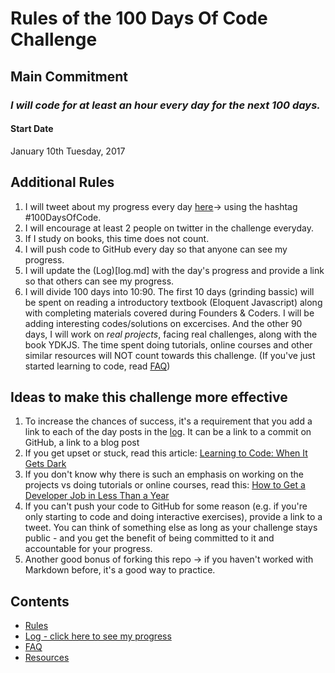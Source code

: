 # Rules of the 100 Days Of Code Challenge

## Main Commitment
### *I will code for at least an hour every day for the next 100 days.*

#### Start Date
January 10th Tuesday, 2017

## Additional Rules
1. I will tweet about my progress every day [here](https://twitter.com/heathercoraje18)-> using the hashtag #100DaysOfCode.
2. I will encourage at least 2 people on twitter in the challenge everyday.
2. If I study on books, this time does not count.
3. I will push code to GitHub every day so that anyone can see my progress.
4. I will update the (Log)[log.md] with the day's progress and provide a link so that others can see my progress.
5. I will divide 100 days into 10:90. The first 10 days (grinding bassic) will be spent on reading a introductory textbook (Eloquent Javascript) along with completing materials covered during Founders & Coders. I will be adding interesting codes/solutions on excercises. 
And the other 90 days, I will work on *real projects*, facing real challenges, along with the book YDKJS. The time spent doing tutorials, online courses and other similar resources will NOT count towards this challenge. (If you've just started learning to code, read [FAQ](FAQ.md))


## Ideas to make this challenge more effective
1. To increase the chances of success, it's a requirement that you add a link to each of the day posts in the [log](log.md). It can be a link to a commit on GitHub, a link to a blog post
2. If you get upset or stuck, read this article: [Learning to Code: When It Gets Dark](https://medium.freecodecamp.com/learning-to-code-when-it-gets-dark-e485edfb58fd)
3. If you don't know why there is such an emphasis on working on the projects vs doing tutorials or online courses, read this: [How to Get a Developer Job in Less Than a Year](https://medium.freecodecamp.com/how-to-get-a-developer-job-in-less-than-a-year-c27bbfe71645)
4. If you can't push your code to GitHub for some reason (e.g. if you're only starting to code and doing interactive exercises), provide a link to a tweet. You can think of something else as long as your challenge stays public - and you get the benefit of being committed to it and accountable for your progress.
5. Another good bonus of forking this repo -> if you haven't worked with Markdown before, it's a good way to practice.

## Contents
* [Rules](rules.md)
* [Log - click here to see my progress](log.md)
* [FAQ](FAQ.md)
* [Resources](resources.md)
